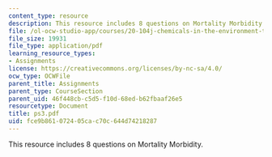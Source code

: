 ```yaml
---
content_type: resource
description: This resource includes 8 questions on Mortality Morbidity.
file: /ol-ocw-studio-app/courses/20-104j-chemicals-in-the-environment-toxicology-and-public-health-be-104j-spring-2005/fce9b861072405cac70c644d74218287_ps3.pdf
file_size: 19931
file_type: application/pdf
learning_resource_types:
- Assignments
license: https://creativecommons.org/licenses/by-nc-sa/4.0/
ocw_type: OCWFile
parent_title: Assignments
parent_type: CourseSection
parent_uid: 46f448cb-c5d5-f10d-68ed-b62fbaaf26e5
resourcetype: Document
title: ps3.pdf
uid: fce9b861-0724-05ca-c70c-644d74218287
---
```

This resource includes 8 questions on Mortality Morbidity.